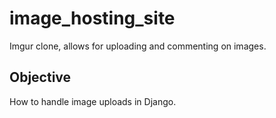 # image_hosting_site
Imgur clone, allows for uploading and commenting on images.
## Objective
How to handle image uploads in Django.  
